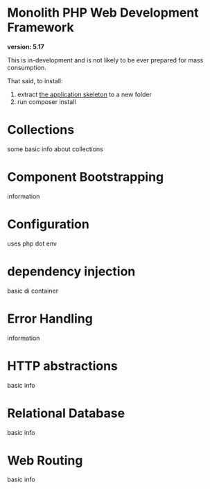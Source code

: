 # Monolith PHP Web Development Framework

**version: 5.17**

This is in-development and is not likely to be ever prepared for mass consumption.

That said, to install:

1. extract [the application skeleton](https://github.com/monolith-php/application-skeleton/archive/master.zip) to a new folder
2. run composer install

# Collections

some basic info about collections

# Component Bootstrapping

information

# Configuration

uses php dot env

# dependency injection

basic di container

# Error Handling

information

# HTTP abstractions

basic info

# Relational Database

basic info

# Web Routing

basic info

